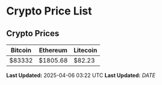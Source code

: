 # Crypto Price List

## Crypto Prices
| Bitcoin | Ethereum | Litecoin |
| ------- | -------- | -------- |
| $83332 | $1805.68 | $82.23 |
**Last Updated:** 2025-04-06 03:22 UTC
**Last Updated:** $DATE$
